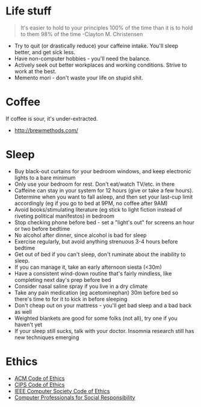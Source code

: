 # Life stuff

> It's easier to hold to your principles 100% of the time than it is to hold to them 98% of the time -Clayton M. Christensen

-   Try to quit (or drastically reduce) your caffeine intake. You'll sleep better, and get sick less.
-   Have non-computer hobbies - you'll need the balance.
-   Actively seek out better workplaces and working conditions. Strive to work at the best.
-   Memento mori - don't waste your life on stupid shit.


# Coffee

If coffee is sour, it's under-extracted.

-   <http://brewmethods.com/>


# Sleep

-   Buy black-out curtains for your bedroom windows, and keep electronic lights to a bare minimum
-   Only use your bedroom for rest. Don't eat/watch TV/etc. in there
-   Caffeine can stay in your system for 12 hours (give or take a few hours). Determine when you want to fall asleep, and then set your last-cup limit accordingly (eg if you go to bed at 9PM, no coffee after 9AM)
-   Avoid books/stimulating literature (eg stick to light fiction instead of riveting political manifestos) in bedroom
-   Stop checking phone before bed - set a "light's out" for screens an hour or two before bedtime
-   No alcohol after dinner, since alcohol is bad for sleep
-   Exercise regularly, but avoid anything strenuous 3-4 hours before bedtime
-   Get out of bed if you can't sleep, don't ruminate about the inability to sleep.
-   If you can manage it, take an early afternoon siesta (<30m)
-   Have a consistent wind-down routine that's fairly mindless, like completing next day's prep before bed
-   Consider nasal saline spray if you live in a dry climate
-   Take any pain medication (eg acetominephan) 30m before bed so there's time to for it to kick in before sleeping
-   Don't cheap out on your mattress - you'll get bad sleep and a bad back as well
-   Weighted blankets are good for some folks (not all), try one if you haven't yet
-   If your sleep still sucks, talk with your doctor. Insomnia research still has new techniques emerging


# Ethics

-   [ACM Code of Ethics](https://www.acm.org/code-of-ethics)
-   [CIPS Code of Ethics](http://www.cips.ca/ethics)
-   [IEEE Computer Society Code of Ethics](https://www.computer.org/education/code-of-ethics)
-   [Computer Professionals for Social Responsibility](http://cpsr.org/)